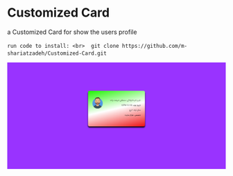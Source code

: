# Customized Card

<p>a Customized Card for show the users profile</p>

`run code to install: <br> 
git clone https://github.com/m-shariatzadeh/Customized-Card.git`

<img src="images/card.PNG">